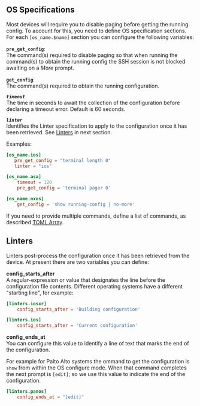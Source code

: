 ## OS Specifications
Most devices will require you to disable paging before getting the running
config.  To account for this, you need to define OS specification sections. For
each `[os_name.$name]` section you can configure the following variables:

**`pre_get_config`**:<br/>
The command(s) required to disable paging so that when running the command(s) to
obtain the running config the SSH session is not blocked awaiting on a _More_ prompt.

**`get_config`**:<br/>
The command(s) required to obtain the running configuration.

***`timeout`***<br/>
The time in seconds to await the collection of the configuration before
declaring a timeout error.  Default is 60 seconds.

***`linter`***<br/>
Identifies the Linter specification to apply to the configuration once it
has been retrieved.  See [Linters](#Linters) in next section.

Examples:
```toml
[os_name.ios]
   pre_get_config = "terminal length 0"
   linter = "ios"

[os_name.asa]
    timeout = 120
    pre_get_config = 'terminal pager 0'

[os_name.nxos]
    get_config = 'show running-config | no-more'
```

If you need to provide multiple commands, define a list of commands, as described
[TOML Array](https://github.com/toml-lang/toml#user-content-array).

## Linters
Linters post-process the configuration once it has been retrieved from the device.
At present there are two variables you can define:

**config_starts_after**<br/>
A regular-expression or value that designates the line before
the configuration file contents.  Different operating systems have a
different "starting line", for example:

```toml
[linters.iosxr]
    config_starts_after = 'Building configuration'

[linters.ios]
    config_starts_after = 'Current configuration'
```

**config_ends_at**<br/>
You can configure this value to identify a line of text that marks the end of
the configuration.

For example for Palto Alto systems the ommand to get the configuration is
`show` from within the OS configure mode.  When that command completes the next
prompt is `[edit]`; so we use this value to indicate the end of the
configuration.

```toml
[linters.panos]
    config_ends_at = "[edit]"
```